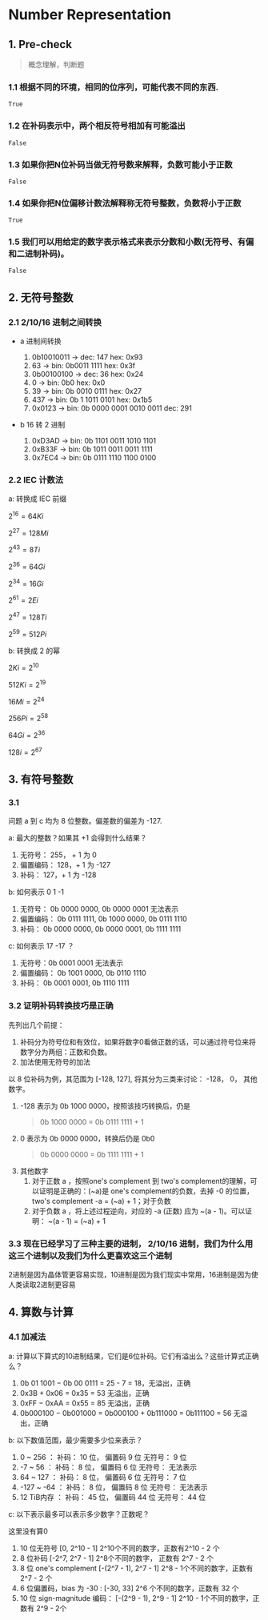 # Number Representation
## 1. Pre-check
> 概念理解，判断题
### 1.1 根据不同的环境，相同的位序列，可能代表不同的东西. 
    True
### 1.2 在补码表示中，两个相反符号相加有可能溢出
    False
### 1.3 如果你把N位补码当做无符号数来解释，负数可能小于正数
    False
### 1.4 如果你把N位偏移计数法解释称无符号整数，负数将小于正数
    True
### 1.5 我们可以用给定的数字表示格式来表示分数和小数(无符号、有偏和二进制补码)。
    False
## 2. 无符号整数

### 2.1 2/10/16 进制之间转换

* a 进制间转换

  1. 0b10010011  -> dec: 147  hex: 0x93
  2. 63 -> bin: 0b0011 1111 hex: 0x3f
  3. 0b00100100 -> dec: 36 hex: 0x24
  4. 0 -> bin: 0b0 hex: 0x0
  5. 39 -> bin: 0b 0010 0111 hex: 0x27
  6. 437 -> bin: 0b 1 1011 0101 hex: 0x1b5
  7. 0x0123 -> bin: 0b 0000 0001 0010 0011 dec: 291
* b 16 转 2 进制
  
  1. 0xD3AD -> bin: 0b 1101 0011 1010 1101
  2. 0xB33F -> bin: 0b 1011 0011 0011 1111 
  3. 0x7EC4 -> bin: 0b 0111 1110 1100 0100

### 2.2 IEC 计数法

a: 转换成 IEC 前缀

$2^{16}=64Ki$

$2^{27}=128Mi$

$2^{43}=8Ti$

$2^{36}=64Gi$

$2^{34}=16Gi$

$2^{61}=2Ei$

$2^{47}=128Ti$

$2^{59}=512Pi$

b: 转换成 2 的幂

$2Ki = 2^{10}$

$512Ki = 2^{19}$

$16Mi = 2^{24}$

$256Pi = 2^{58}$

$64Gi = 2^{36}$

$128i = 2^{67}$

## 3. 有符号整数
### 3.1 

问题 a 到 c 均为 8 位整数。偏差数的偏差为 -127.

a: 最大的整数？如果其 +1 会得到什么结果？
1. 无符号： 255， + 1 为 0
2. 偏置编码： 128，+ 1 为 -127
3. 补码： 127，+ 1 为 -128

b: 如何表示 0 1 -1
1. 无符号： 0b 0000 0000, 0b 0000 0001 无法表示
2. 偏置编码： 0b 0111 1111, 0b 1000 0000, 0b 0111 1110
3. 补码： 0b 0000 0000, 0b 0000 0001, 0b 1111 1111 

c: 如何表示 17 -17 ？
1. 无符号：0b 0001 0001 无法表示
2. 偏置编码： 0b 1001 0000, 0b 0110 1110
3. 补码： 0b 0001 0001, 0b 1110 1111

### 3.2 证明补码转换技巧是正确
先列出几个前提：
1. 补码分为符号位和有效位，如果将数字0看做正数的话，可以通过符号位来将数字分为两组：正数和负数。
2. 加法使用无符号的加法

以 8 位补码为例，其范围为 [-128, 127], 将其分为三类来讨论： -128， 0， 其他数字。
1. -128 表示为 0b 1000 0000，按照该技巧转换后，仍是 
   > 0b 1000 0000 = 0b 0111 1111 + 1
2. 0 表示为 0b 0000 0000，转换后仍是 0b0
     > 0b 0000 0000 = 0b 1111 1111  + 1
3. 其他数字
   1. 对于正数 a ，按照one's complement 到 two's complement的理解，可以证明是正确的：(~a)是 one's complement的负数，去掉 -0 的位置，two's complement -a = (~a) + 1；对于负数
   2. 对于负数 a ，将上述过程逆向，对应的 -a (正数) 应为 ~(a - 1)。可以证明：
        ~(a - 1) = (~a) + 1 

### 3.3 现在已经学习了三种主要的进制， 2/10/16 进制，我们为什么用这三个进制以及我们为什么更喜欢这三个进制
2进制是因为晶体管更容易实现，10进制是因为我们现实中常用，16进制是因为使人类读取2进制更容易

## 4. 算数与计算

### 4.1 加减法
a: 计算以下算式的10进制结果，它们是6位补码。它们有溢出么？这些计算式正确么？
1. 0b 01 1001 − 0b 00 0111 = 25 - 7 = 18，无溢出，正确
2. 0x3B + 0x06 = 0x35 = 53 无溢出，正确
3. 0xFF − 0xAA = 0x55 = 85 无溢出，正确
4. 0b000100 − 0b001000 = 0b000100 + 0b111000 = 0b111100 = 56 无溢出，正确

b: 以下数值范围，最少需要多少位来表示？
1. 0 ~ 256 ： 补码： 10 位， 偏置码 9 位 无符号： 9 位
2. -7 ~ 56 ： 补码： 8 位， 偏置码 6 位 无符号： 无法表示
3. 64 ~ 127 ： 补码： 8 位， 偏置码 6 位 无符号： 7 位
4. -127 ~ -64 ： 补码： 8 位， 偏置码 8 位 无符号： 无法表示
5. 12 TiB内存 ： 补码： 45 位， 偏置码 44 位 无符号： 44 位

c: 以下表示最多可以表示多少数字？正数呢？

这里没有算0
1. 10 位无符号 [0, 2^10 - 1] 2^10个不同的数字，正数有2^10 - 2 个
2. 8 位补码 [-2^7, 2^7 - 1] 2^8个不同的数字， 正数有 2^7 - 2 个
3. 8 位 one's complement [-(2^7 - 1), 2^7 - 1] 2^8 - 1个不同的数字，正数有 2^7 - 2 个
4. 6 位偏置码，bias 为 -30 : [-30, 33] 2^6 个不同的数字，正数有 32 个
5. 10 位 sign-magnitude 编码： [-(2^9 - 1), 2^9 - 1] 2^10 - 1个不同的数字，正数有 2^9 - 2个